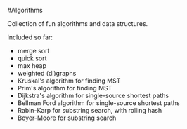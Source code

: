 #Algorithms

Collection of fun algorithms and data structures. 

Included so far:
- merge sort
- quick sort
- max heap
- weighted (di)graphs
- Kruskal's algorithm for finding MST
- Prim's algorithm for finding MST
- Dijkstra's algorithm for single-source shortest paths
- Bellman Ford algorithm for single-source shortest paths
- Rabin-Karp for substring search, with rolling hash
- Boyer-Moore for substring search